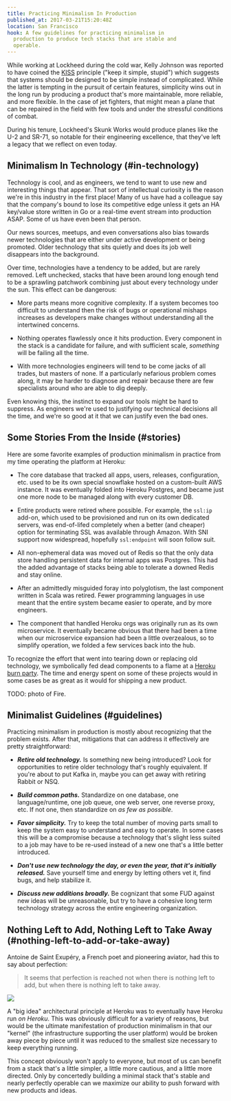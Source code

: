```yaml
---
title: Practicing Minimalism In Production
published_at: 2017-03-21T15:20:48Z
location: San Francisco
hook: A few guidelines for practicing minimalism in
  production to produce tech stacks that are stable and
  operable.
---
```


While working at Lockheed during the cold war, Kelly
Johnson was reported to have coined the [KISS][kiss]
principle ("keep it simple, stupid") which suggests that
systems should be designed to be simple instead of
complicated. While the latter is tempting in the pursuit of
certain features, simplicity wins out in the long run by
producing a product that's more maintainable, more
reliable, and more flexible. In the case of jet fighters,
that might mean a plane that can be repaired in the field
with few tools and under the stressful conditions of
combat.

During his tenure, Lockheed's Skunk Works would produce
planes like the U-2 and SR-71, so notable for their
engineering excellence, that they've left a legacy that we
reflect on even today.

## Minimalism In Technology (#in-technology)

Technology is cool, and as engineers, we tend to want to
use new and interesting things that appear. That sort of
intellectual curiosity is the reason we're in this industry
in the first place! Many of us have had a colleague say
that the company's bound to lose its competitive edge
unless it gets an HA key/value store written in Go or a
real-time event stream into production ASAP. Some of us
have even been that person.

Our news sources, meetups, and even conversations also bias
towards newer technologies that are either under active
development or being promoted. Older technology that sits
quietly and does its job well disappears into the
background.

Over time, technologies have a tendency to be added, but
are rarely removed. Left unchecked, stacks that have been
around long enough tend to be a sprawling patchwork
combining just about every technology under the sun. This
effect can be dangerous:

* More parts means more cognitive complexity. If a system
  becomes too difficult to understand then the risk of bugs
  or operational mishaps increases as developers make
  changes without understanding all the intertwined
  concerns.

* Nothing operates flawlessly once it hits production.
  Every component in the stack is a candidate for failure,
  and with sufficient scale, _something_ will be failing all
  the time.

* With more technologies engineers will tend to be come
  jacks of all trades, but masters of none. If a
  particularly nefarious problem comes along, it may be
  harder to diagnose and repair because there are few
  specialists around who are able to dig deeply.

Even knowing this, the instinct to expand our tools might
be hard to suppress. As engineers we're used to justifying
our technical decisions all the time, and we're so good at
it that we can justify even the bad ones.

## Some Stories From the Inside (#stories)

Here are some favorite examples of production minimalism in
practice from my time operating the platform at Heroku:

* The core database that tracked all apps, users, releases,
  configuration, etc. used to be its own special snowflake
  hosted on a custom-built AWS instance. It was eventually
  folded into Heroku Postgres, and became just one more
  node to be managed along with every customer DB.

* Entire products were retired where possible. For example,
  the `ssl:ip` add-on, which used to be provisioned and run
  on its own dedicated servers, was end-of-lifed completely
  when a better (and cheaper) option for terminating SSL
  was available through Amazon. With SNI support now
  widespread, hopefully `ssl:endpoint` will soon follow
  suit.

* All non-ephemeral data was moved out of Redis so that the
  only data store handling persistent data for internal
  apps was Postgres. This had the added advantage of stacks
  being able to tolerate a downed Redis and stay online.

* After an admittedly misguided foray into polyglotism, the
  last component written in Scala was retired. Fewer
  programming languages in use meant that the entire system
  became easier to operate, and by more engineers.

* The component that handled Heroku orgs was originally run
  as its own microservice. It eventually became obvious
  that there had been a time when our microservice
  expansion had been a little overzealous, so to simplify
  operation, we folded a few services back into the hub.

To recognize the effort that went into tearing down or
replacing old technology, we symbolically fed dead
components to a flame at a [Heroku burn
party](/fragments/burn-parties). The time and energy spent
on some of these projects would in some cases be as great
as it would for shipping a new product.

TODO: photo of Fire.

## Minimalist Guidelines (#guidelines)

Practicing minimalism in production is mostly about
recognizing that the problem exists. After that,
mitigations that can address it effectively are pretty
straightforward:

* ***Retire old technology.*** Is something new being
  introduced? Look for opportunities to retire older
  technology that's roughly equivalent. If you're about to
  put Kafka in, maybe you can get away with retiring Rabbit
  or NSQ.

* ***Build common paths.*** Standardize on one database, one
  language/runtime, one job queue, one web server, one
  reverse proxy, etc. If not one, then standardize on _as
  few as possible_.

* ***Favor simplicity.*** Try to keep the total number of
  moving parts small to keep the system easy to understand
  and easy to operate. In some cases this will be a
  compromise because a technology that's slight less
  suited to a job may have to be re-used instead of a
  new one that's a little better introduced.

* ***Don't use new technology the day, or even the year, that
  it's initially released.*** Save yourself time and energy by
  letting others vet it, find bugs, and help stabilize it.

* ***Discuss new additions broadly.*** Be cognizant that some
  FUD against new ideas will be unreasonable, but try to
  have a cohesive long term technology strategy across the
  entire engineering organization.

## Nothing Left to Add, Nothing Left to Take Away (#nothing-left-to-add-or-take-away)

Antoine de Saint Exupéry, a French poet and pioneering
aviator, had this to say about perfection:

> It seems that perfection is reached not when there is
> nothing left to add, but when there is nothing left to
> take away.

<img src="/assets/minimalism/sea.jpg" data-rjs="2" class="overflowing">

A "big idea" architectural principle at Heroku was to
eventually have Heroku run _on Heroku_. This was obviously
difficult for a variety of reasons, but would be the
ultimate manifestation of production minimalism in that our
"kernel" (the infrastructure supporting the user platform)
would be broken away piece by piece until it was reduced to
the smallest size necessary to keep everything running.

This concept obviously won't apply to everyone, but most of
us can benefit from a stack that's a little simpler, a
little more cautious, and a little more directed. Only by
concertedly building a minimal stack that's stable and
nearly perfectly operable can we maximize our ability to
push forward with new products and ideas.

[kiss]: https://en.wikipedia.org/wiki/KISS_principle

